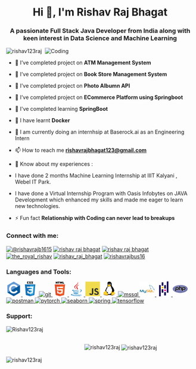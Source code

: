 
<h1 align="center">Hi 👋, I'm Rishav Raj Bhagat</h1>
<h3 align="center">A passionate Full Stack Java Developer from India along with keen interest in Data Science and Machine Learning</h3>
<img align="right" alt="Coding" width="400" src="https://media.tenor.com/rePDfDWO3XoAAAAd/hacking.gif">

<p align="left"> <img src="https://komarev.com/ghpvc/?username=rishav123raj&label=Profile%20views&color=0e75b6&style=flat" alt="rishav123raj" /> </p>

- 🔭 I’ve completed project on **ATM Management System**
  
- 🔭 I’ve completed project on **Book Store Management System**
  
- 🔭 I’ve completed project on **Photo Albumn API**

- 🔭 I’ve completed project on **ECommerce Platform using Springboot**

- 🌱 I've completed learning **SpringBoot**

- 🌱 I have learnt **Docker**
  
- 🌱 I am currently doing an internhsip at Baserock.ai as an Engineering Intern
    
- 📫 How to reach me **rishavrajbhagat123@gmail.com**

- 📄 Know about my experiences :
- I have done 2 months Machine Learning Internship at IIIT Kalyani , Webel IT Park.
  
- I have done a Virtual Internship Program with Oasis Infobytes on JAVA Development which enhanced my skills and made me eager to learn new technologies.

- ⚡ Fun fact **Relationship with Coding can never lead to breakups**

<h3 align="left">Connect with me:</h3>
<p align="left">
<a href="https://twitter.com/@rishavrajb1615" target="blank"><img align="center" src="https://raw.githubusercontent.com/rahuldkjain/github-profile-readme-generator/master/src/images/icons/Social/twitter.svg" alt="@rishavrajb1615" height="30" width="40" /></a>
<a href="https://linkedin.com/in/rishav raj bhagat" target="blank"><img align="center" src="https://raw.githubusercontent.com/rahuldkjain/github-profile-readme-generator/master/src/images/icons/Social/linked-in-alt.svg" alt="rishav raj bhagat" height="30" width="40" /></a>
<a href="https://fb.com/rishav raj bhagat" target="blank"><img align="center" src="https://raw.githubusercontent.com/rahuldkjain/github-profile-readme-generator/master/src/images/icons/Social/facebook.svg" alt="rishav raj bhagat" height="30" width="40" /></a>
<a href="https://instagram.com/the_royal_rishav" target="blank"><img align="center" src="https://raw.githubusercontent.com/rahuldkjain/github-profile-readme-generator/master/src/images/icons/Social/instagram.svg" alt="the_royal_rishav" height="30" width="40" /></a>
<a href="https://www.leetcode.com/rishav_raj_bhagat" target="blank"><img align="center" src="https://raw.githubusercontent.com/rahuldkjain/github-profile-readme-generator/master/src/images/icons/Social/leet-code.svg" alt="rishav_raj_bhagat" height="30" width="40" /></a>
<a href="https://auth.geeksforgeeks.org/user/rishavrajbus16" target="blank"><img align="center" src="https://raw.githubusercontent.com/rahuldkjain/github-profile-readme-generator/master/src/images/icons/Social/geeks-for-geeks.svg" alt="rishavrajbus16" height="30" width="40" /></a>
</p>

<h3 align="left">Languages and Tools:</h3>
<p align="left"> <a href="https://www.cprogramming.com/" target="_blank" rel="noreferrer"> <img src="https://raw.githubusercontent.com/devicons/devicon/master/icons/c/c-original.svg" alt="c" width="40" height="40"/> </a> <a href="https://www.w3schools.com/css/" target="_blank" rel="noreferrer"> <img src="https://raw.githubusercontent.com/devicons/devicon/master/icons/css3/css3-original-wordmark.svg" alt="css3" width="40" height="40"/> </a> <a href="https://git-scm.com/" target="_blank" rel="noreferrer"> <img src="https://www.vectorlogo.zone/logos/git-scm/git-scm-icon.svg" alt="git" width="40" height="40"/> </a> <a href="https://www.w3.org/html/" target="_blank" rel="noreferrer"> <img src="https://raw.githubusercontent.com/devicons/devicon/master/icons/html5/html5-original-wordmark.svg" alt="html5" width="40" height="40"/> </a> <a href="https://www.java.com" target="_blank" rel="noreferrer"> <img src="https://raw.githubusercontent.com/devicons/devicon/master/icons/java/java-original.svg" alt="java" width="40" height="40"/> </a> <a href="https://developer.mozilla.org/en-US/docs/Web/JavaScript" target="_blank" rel="noreferrer"> <img src="https://raw.githubusercontent.com/devicons/devicon/master/icons/javascript/javascript-original.svg" alt="javascript" width="40" height="40"/> </a> <a href="https://www.linux.org/" target="_blank" rel="noreferrer"> <img src="https://raw.githubusercontent.com/devicons/devicon/master/icons/linux/linux-original.svg" alt="linux" width="40" height="40"/> </a> <a href="https://www.microsoft.com/en-us/sql-server" target="_blank" rel="noreferrer"> <img src="https://www.svgrepo.com/show/303229/microsoft-sql-server-logo.svg" alt="mssql" width="40" height="40"/> </a> <a href="https://www.mysql.com/" target="_blank" rel="noreferrer"> <img src="https://raw.githubusercontent.com/devicons/devicon/master/icons/mysql/mysql-original-wordmark.svg" alt="mysql" width="40" height="40"/> </a> <a href="https://pandas.pydata.org/" target="_blank" rel="noreferrer"> <img src="https://raw.githubusercontent.com/devicons/devicon/2ae2a900d2f041da66e950e4d48052658d850630/icons/pandas/pandas-original.svg" alt="pandas" width="40" height="40"/> </a> <a href="https://www.php.net" target="_blank" rel="noreferrer"> <img src="https://raw.githubusercontent.com/devicons/devicon/master/icons/php/php-original.svg" alt="php" width="40" height="40"/> </a> <a href="https://postman.com" target="_blank" rel="noreferrer"> <img src="https://www.vectorlogo.zone/logos/getpostman/getpostman-icon.svg" alt="postman" width="40" height="40"/> </a> <a href="https://pytorch.org/" target="_blank" rel="noreferrer"> <img src="https://www.vectorlogo.zone/logos/pytorch/pytorch-icon.svg" alt="pytorch" width="40" height="40"/> </a> <a href="https://seaborn.pydata.org/" target="_blank" rel="noreferrer"> <img src="https://seaborn.pydata.org/_images/logo-mark-lightbg.svg" alt="seaborn" width="40" height="40"/> </a> <a href="https://spring.io/" target="_blank" rel="noreferrer"> <img src="https://www.vectorlogo.zone/logos/springio/springio-icon.svg" alt="spring" width="40" height="40"/> </a> <a href="https://www.tensorflow.org" target="_blank" rel="noreferrer"> <img src="https://www.vectorlogo.zone/logos/tensorflow/tensorflow-icon.svg" alt="tensorflow" width="40" height="40"/> </a> </p>

<h3 align="left">Support:</h3>
<p><a href="https://www.buymeacoffee.com/Rishav123raj"> <img align="left" src="https://cdn.buymeacoffee.com/buttons/v2/default-yellow.png" height="50" width="210" alt="Rishav123raj" /></a></p><br><br>

<p><img align="left" src="https://github-readme-stats.vercel.app/api/top-langs?username=rishav123raj&show_icons=true&locale=en&layout=compact" alt="rishav123raj" /></p>

<p>&nbsp;<img align="center" src="https://github-readme-stats.vercel.app/api?username=rishav123raj&show_icons=true&locale=en" alt="rishav123raj" /></p>

<p><img align="center" src="https://github-readme-streak-stats.herokuapp.com/?user=rishav123raj&" alt="rishav123raj" /></p>
